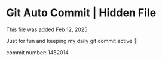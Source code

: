 # Git Auto Commit | Hidden File

This file was added Feb 12, 2025

Just for fun and keeping my daily git commit active 🤪

commit number: 1452014
